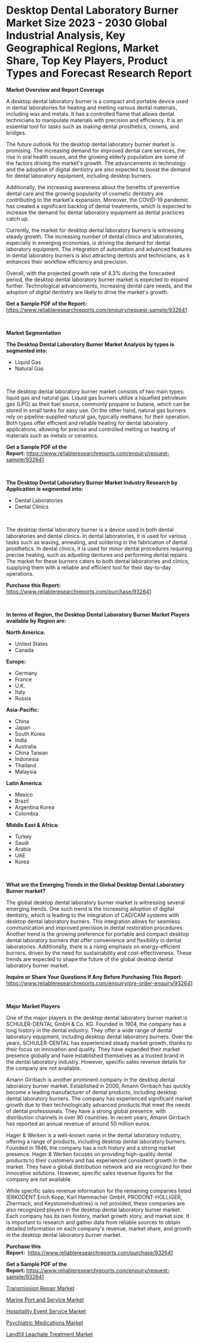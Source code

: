 <p><h1>Desktop Dental Laboratory Burner Market Size 2023 - 2030 Global Industrial Analysis, Key Geographical Regions, Market Share, Top Key Players, Product Types and Forecast Research Report</h1></p><p><strong>Market Overview and Report Coverage</strong></p>
<p><p>A desktop dental laboratory burner is a compact and portable device used in dental laboratories for heating and melting various dental materials, including wax and metals. It has a controlled flame that allows dental technicians to manipulate materials with precision and efficiency. It is an essential tool for tasks such as making dental prosthetics, crowns, and bridges.</p><p>The future outlook for the desktop dental laboratory burner market is promising. The increasing demand for improved dental care services, the rise in oral health issues, and the growing elderly population are some of the factors driving the market's growth. The advancements in technology and the adoption of digital dentistry are also expected to boost the demand for dental laboratory equipment, including desktop burners.</p><p>Additionally, the increasing awareness about the benefits of preventive dental care and the growing popularity of cosmetic dentistry are contributing to the market's expansion. Moreover, the COVID-19 pandemic has created a significant backlog of dental treatments, which is expected to increase the demand for dental laboratory equipment as dental practices catch up.</p><p>Currently, the market for desktop dental laboratory burners is witnessing steady growth. The increasing number of dental clinics and laboratories, especially in emerging economies, is driving the demand for dental laboratory equipment. The integration of automation and advanced features in dental laboratory burners is also attracting dentists and technicians, as it enhances their workflow efficiency and precision.</p><p>Overall, with the projected growth rate of 4.3% during the forecasted period, the desktop dental laboratory burner market is expected to expand further. Technological advancements, increasing dental care needs, and the adoption of digital dentistry are likely to drive the market's growth.</p></p>
<p><strong>Get a Sample PDF of the Report:</strong> <a href="https://www.reliableresearchreports.com/enquiry/request-sample/932641">https://www.reliableresearchreports.com/enquiry/request-sample/932641</a></p>
<p>&nbsp;</p>
<p><strong>Market Segmentation</strong></p>
<p><strong>The Desktop Dental Laboratory Burner Market Analysis by types is segmented into:</strong></p>
<p><ul><li>Liquid Gas</li><li>Natural Gas</li></ul></p>
<p>&nbsp;</p>
<p><p>The desktop dental laboratory burner market consists of two main types: liquid gas and natural gas. Liquid gas burners utilize a liquefied petroleum gas (LPG) as their fuel source, commonly propane or butane, which can be stored in small tanks for easy use. On the other hand, natural gas burners rely on pipeline-supplied natural gas, typically methane, for their operation. Both types offer efficient and reliable heating for dental laboratory applications, allowing for precise and controlled melting or heating of materials such as metals or ceramics.</p></p>
<p><strong>Get a Sample PDF of the Report:</strong>&nbsp;<a href="https://www.reliableresearchreports.com/enquiry/request-sample/932641">https://www.reliableresearchreports.com/enquiry/request-sample/932641</a></p>
<p>&nbsp;</p>
<p><strong>The Desktop Dental Laboratory Burner Market Industry Research by Application is segmented into:</strong></p>
<p><ul><li>Dental Laboratories</li><li>Dental Clinics</li></ul></p>
<p>&nbsp;</p>
<p><p>The desktop dental laboratory burner is a device used in both dental laboratories and dental clinics. In dental laboratories, it is used for various tasks such as waxing, annealing, and soldering in the fabrication of dental prosthetics. In dental clinics, it is used for minor dental procedures requiring precise heating, such as adjusting dentures and performing dental repairs. The market for these burners caters to both dental laboratories and clinics, supplying them with a reliable and efficient tool for their day-to-day operations.</p></p>
<p><strong>Purchase this Report:</strong>&nbsp; <a href="https://www.reliableresearchreports.com/purchase/932641">https://www.reliableresearchreports.com/purchase/932641</a></p>
<p>&nbsp;</p>
<p><strong>In terms of Region, the Desktop Dental Laboratory Burner Market Players available by Region are:</strong></p>
<p>
    <p> <strong> North America: </strong>
        <ul>
            <li>United States</li>
            <li>Canada</li>
        </ul>
        </p> 
    <p> <strong> Europe: </strong>
        <ul>
            <li>Germany</li>
            <li>France</li>
            <li>U.K.</li>
            <li>Italy</li>
            <li>Russia</li>
        </ul>
        </p> 
    <p> <strong> Asia-Pacific: </strong>
        <ul>
            <li>China</li>
            <li>Japan</li>
            <li>South Korea</li>
            <li>India</li>
            <li>Australia</li>
            <li>China Taiwan</li>
            <li>Indonesia</li>
            <li>Thailand</li>
            <li>Malaysia</li>
        </ul>
        </p> 
    <p> <strong> Latin America: </strong>
        <ul>
            <li>Mexico</li>
            <li>Brazil</li>
            <li>Argentina Korea</li>
            <li>Colombia</li>
        </ul>
        </p> 
    <p> <strong> Middle East & Africa: </strong>
        <ul>
            <li>Turkey</li>
            <li>Saudi</li>
            <li>Arabia</li>
            <li>UAE</li>
            <li>Korea</li>
        </ul>
    </p>
    </p>
<p>&nbsp;</p>
<p><strong>What are the Emerging Trends in the Global Desktop Dental Laboratory Burner market?</strong></p>
<p><p>The global desktop dental laboratory burner market is witnessing several emerging trends. One such trend is the increasing adoption of digital dentistry, which is leading to the integration of CAD/CAM systems with desktop dental laboratory burners. This integration allows for seamless communication and improved precision in dental restoration procedures. Another trend is the growing preference for portable and compact desktop dental laboratory burners that offer convenience and flexibility in dental laboratories. Additionally, there is a rising emphasis on energy-efficient burners, driven by the need for sustainability and cost-effectiveness. These trends are expected to shape the future of the global desktop dental laboratory burner market.</p></p>
<p><strong>Inquire or Share Your Questions If Any Before Purchasing This Report</strong>- <a href="https://www.reliableresearchreports.com/enquiry/pre-order-enquiry/932641">https://www.reliableresearchreports.com/enquiry/pre-order-enquiry/932641</a></p>
<p>&nbsp;</p>
<p><strong>Major Market Players</strong></p>
<p><p>One of the major players in the desktop dental laboratory burner market is SCHULER-DENTAL GmbH & Co. KG. Founded in 1904, the company has a long history in the dental industry. They offer a wide range of dental laboratory equipment, including desktop dental laboratory burners. Over the years, SCHULER-DENTAL has experienced steady market growth, thanks to their focus on innovation and quality. They have expanded their market presence globally and have established themselves as a trusted brand in the dental laboratory industry. However, specific sales revenue details for the company are not available.</p><p>Amann Girrbach is another prominent company in the desktop dental laboratory burner market. Established in 2000, Amann Girrbach has quickly become a leading manufacturer of dental products, including desktop dental laboratory burners. The company has experienced significant market growth due to their technologically advanced products that meet the needs of dental professionals. They have a strong global presence, with distribution channels in over 90 countries. In recent years, Amann Girrbach has reported an annual revenue of around 50 million euros.</p><p>Hager & Werken is a well-known name in the dental laboratory industry, offering a range of products, including desktop dental laboratory burners. Founded in 1946, the company has a rich history and a strong market presence. Hager & Werken focuses on providing high-quality dental products to their customers and has experienced consistent growth in the market. They have a global distribution network and are recognized for their innovative solutions. However, specific sales revenue figures for the company are not available.</p><p>While specific sales revenue information for the remaining companies listed (ERKODENT Erich Kopp, Karl Hammacher GmbH, PRODONT-HOLLIGER, Zhermack, and Keystoneindustries) is not provided, these companies are also recognized players in the desktop dental laboratory burner market. Each company has its own history, market growth story, and market size. It is important to research and gather data from reliable sources to obtain detailed information on each company's revenue, market share, and growth in the desktop dental laboratory burner market.</p></p>
<p><strong>Purchase this Report:</strong>&nbsp;&nbsp;<a href="https://www.reliableresearchreports.com/purchase/932641">https://www.reliableresearchreports.com/purchase/932641</a></p>
<p></p>
<p><strong>Get a Sample PDF of the Report:</strong>&nbsp;<a href="https://www.reliableresearchreports.com/enquiry/request-sample/932641">https://www.reliableresearchreports.com/enquiry/request-sample/932641</a></p>
<p><p><a href="https://www.linkedin.com/pulse/transmission-repair-market-size-2023-2030-global-industrial-kgl7f/">Transmission Repair Market</a></p><p><a href="https://issuu.com/reportprime-2/docs/marine-port-and-service-market-size-2030.pptx?fr=xKAE9_zU1NQ">Marine Port and Service Market</a></p><p><a href="https://issuu.com/reportprime-2/docs/hospitality-event-service-market-size-2030.pptx?fr=xKAE9_zU1NQ">Hospitality Event Service Market</a></p><p><a href="https://medium.com/@lilliandach2023/psychiatric-medications-market-size-growth-forecast-2023-2030-ab997c0565e5">Psychiatric Medications Market</a></p><p><a href="https://medium.com/@isomgleason/landfill-leachate-treatment-market-size-growth-forecast-2023-2030-a8cf427e7c3e">Landfill Leachate Treatment Market</a></p></p>